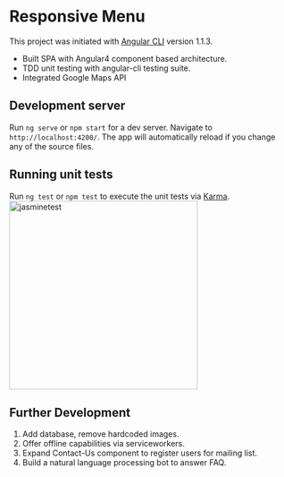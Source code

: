 # Responsive Menu

This project was initiated with [Angular CLI](https://github.com/angular/angular-cli) version 1.1.3.
- Built SPA with Angular4 component based architecture.
- TDD unit testing with angular-cli testing suite.
- Integrated Google Maps API

## Development server

Run `ng serve` or `npm start` for a dev server. Navigate to `http://localhost:4200/`. The app will automatically reload if you change any of the source files.

## Running unit tests
Run `ng test` or `npm test` to execute the unit tests via [Karma](https://karma-runner.github.io).
<img width="337" alt="jasminetest" src="https://user-images.githubusercontent.com/12709735/39196867-0529c524-4798-11e8-8f30-ef5c51829b59.png">

## Further Development
1. Add database, remove hardcoded images.
2. Offer offline capabilities via serviceworkers.
3. Expand Contact-Us component to register users for mailing list.
4. Build a natural language processing bot to answer FAQ.
